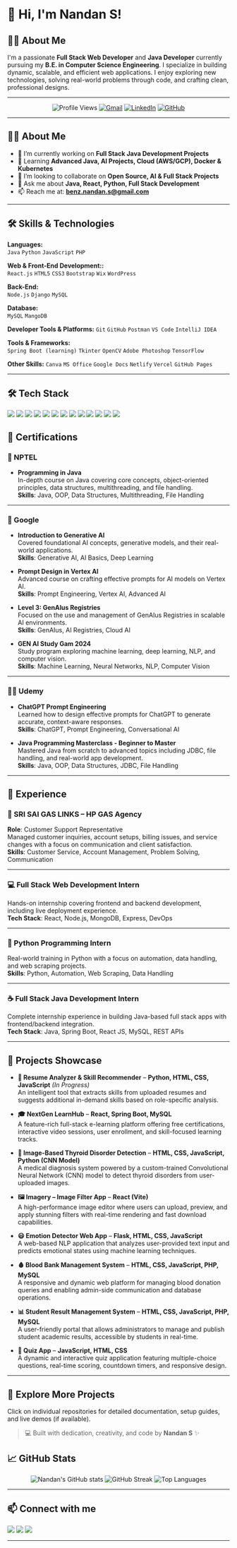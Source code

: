 <!-- Profile Header -->
# 👋 Hi, I'm Nandan S!

## 👨‍💻 About Me  
I'm a passionate **Full Stack Web Developer** and **Java Developer** currently pursuing my **B.E. in Computer Science Engineering**. I specialize in building dynamic, scalable, and efficient web applications. I enjoy exploring new technologies, solving real-world problems through code, and crafting clean, professional designs.


---

<!-- Profile Views & Connect -->
<p align="center">
  <img src="https://komarev.com/ghpvc/?username=NandanS&label=Profile%20views&color=0e75b6&style=flat" alt="Profile Views" />
  <a href="mailto:benz.nandan.s@gmail.com"><img src="https://img.shields.io/badge/Gmail-D14836?style=for-the-badge&logo=gmail&logoColor=white" alt="Gmail"/></a>
  <a href="https://linkedin.com/in/nandansiddappa"><img src="https://img.shields.io/badge/LinkedIn-0A66C2?style=for-the-badge&logo=linkedin&logoColor=white" alt="LinkedIn"/></a>
  <a href="https://github.com/NANDAN-S-GMIT/"><img src="https://img.shields.io/github/followers/NandanS?label=Follow&style=social" alt="GitHub"/></a>
</p>

---

## 🧑‍💻 About Me

- 🔭 I’m currently working on **Full Stack Java Development Projects**
- 🌱 Learning **Advanced Java, AI Projects, Cloud (AWS/GCP), Docker & Kubernetes**
- 👯 I’m looking to collaborate on **Open Source, AI & Full Stack Projects**
- 💬 Ask me about **Java, React, Python, Full Stack Development**
- 📫 Reach me at: **benz.nandan.s@gmail.com**

---


## 🛠️ Skills & Technologies  

**Languages:**  
`Java` `Python` `JavaScript` `PHP`  

**Web & Front-End Development::**  
`React.js` `HTML5` `CSS3` `Bootstrap` `Wix` `WordPress`  

**Back-End:**  
`Node.js` `Django` `MySQL`  

**Database:**  
`MySQL` `MangoDB` 

**Developer Tools & Platforms:**
`Git` `GitHub` `Postman` `VS Code` `IntelliJ IDEA`

**Tools & Frameworks:**  
`Spring Boot (learning)` `Tkinter` `OpenCV`  `Adobe Photoshop` `TensorFlow`

**Other Skills:**
`Canva` `MS Office` `Google Docs` `Netlify` `Vercel` `GitHub Pages`

---

## 🛠️ Tech Stack
<p align="left">
  

  <img src="https://img.shields.io/badge/Android-3DDC84?style=for-the-badge&logo=android&logoColor=white" />
  <img src="https://img.shields.io/badge/CSS3-1572B6?style=for-the-badge&logo=css3&logoColor=white" />
  <img src="https://img.shields.io/badge/Git-F05032?style=for-the-badge&logo=git&logoColor=white" />
  <img src="https://img.shields.io/badge/HTML5-E34F26?style=for-the-badge&logo=html5&logoColor=white"/>
  <img src="https://img.shields.io/badge/Java-007396?style=for-the-badge&logo=java&logoColor=white"/>
  <img src="https://img.shields.io/badge/JavaScript-F7DF1E?style=for-the-badge&logo=javascript&logoColor=black"/>
  <img src="https://img.shields.io/badge/MongoDB-47A248?style=for-the-badge&logo=mongodb&logoColor=white"/>
  <img src="https://img.shields.io/badge/MySQL-4479A1?style=for-the-badge&logo=mysql&logoColor=white"/>
  <img src="https://img.shields.io/badge/Node.js-339933?style=for-the-badge&logo=node.js&logoColor=white"/>
  <img src="https://img.shields.io/badge/Postman-FF6C37?style=for-the-badge&logo=postman&logoColor=white"/>
  <img src="https://img.shields.io/badge/Python-3776AB?style=for-the-badge&logo=python&logoColor=white"/>
  <img src="https://img.shields.io/badge/React-61DAFB?style=for-the-badge&logo=react&logoColor=black"/>
  <img src="https://img.shields.io/badge/Spring-6DB33F?style=for-the-badge&logo=spring&logoColor=white"/>
</p>

## 🏅 Certifications

### 📘 NPTEL
- **Programming in Java**  
  In-depth course on Java covering core concepts, object-oriented principles, data structures, multithreading, and file handling.  
  **Skills**: Java, OOP, Data Structures, Multithreading, File Handling

---

### 🧠 Google
- **Introduction to Generative AI**  
  Covered foundational AI concepts, generative models, and their real-world applications.  
  **Skills**: Generative AI, AI Basics, Deep Learning

- **Prompt Design in Vertex AI**  
  Advanced course on crafting effective prompts for AI models on Vertex AI.  
  **Skills**: Prompt Engineering, Vertex AI, Advanced AI

- **Level 3: GenAIus Registries**  
  Focused on the use and management of GenAIus Registries in scalable AI environments.  
  **Skills**: GenAIus, AI Registries, Cloud AI

- **GEN AI Study Gam 2024**  
  Study program exploring machine learning, deep learning, NLP, and computer vision.  
  **Skills**: Machine Learning, Neural Networks, NLP, Computer Vision

---

### 🧑‍🏫 Udemy
- **ChatGPT Prompt Engineering**  
  Learned how to design effective prompts for ChatGPT to generate accurate, context-aware responses.  
  **Skills**: ChatGPT, Prompt Engineering, Conversational AI

- **Java Programming Masterclass - Beginner to Master**  
  Mastered Java from scratch to advanced topics including JDBC, file handling, and real-world app development.  
  **Skills**: Java, OOP, Data Structures, JDBC, File Handling

---

## 💼 Experience

### 🧾 SRI SAI GAS LINKS – HP GAS Agency  
**Role**: Customer Support Representative  
Managed customer inquiries, account setups, billing issues, and service changes with a focus on communication and client satisfaction.  
**Skills**: Customer Service, Account Management, Problem Solving, Communication

---

### 💻 Full Stack Web Development Intern  
Hands-on internship covering frontend and backend development, including live deployment experience.  
**Tech Stack**: React, Node.js, MongoDB, Express, DevOps

---

### 🐍 Python Programming Intern  
Real-world training in Python with a focus on automation, data handling, and web scraping projects.  
**Skills**: Python, Automation, Web Scraping, Data Handling

---

### ☕ Full Stack Java Development Intern  
Complete internship experience in building Java-based full stack apps with frontend/backend integration.  
**Tech Stack**: Java, Spring Boot, React JS, MySQL, REST APIs

---

## 🚀 Projects Showcase

- **📄 Resume Analyzer & Skill Recommender** – **Python, HTML, CSS, JavaScript** *(In Progress)*  
  An intelligent tool that extracts skills from uploaded resumes and suggests additional in-demand skills based on role-specific analysis.

- **🎓 NextGen LearnHub** – **React, Spring Boot, MySQL**  
  A feature-rich full-stack e-learning platform offering free certifications, interactive video sessions, user enrollment, and skill-focused learning tracks.

- **🧠 Image-Based Thyroid Disorder Detection** – **HTML, CSS, JavaScript, Python (CNN Model)**  
  A medical diagnosis system powered by a custom-trained Convolutional Neural Network (CNN) model to detect thyroid disorders from user-uploaded images.

- **🖼️ Imagery – Image Filter App** – **React (Vite)**  
  A high-performance image editor where users can upload, preview, and apply stunning filters with real-time rendering and fast download capabilities.

- **😃 Emotion Detector Web App** – **Flask, HTML, CSS, JavaScript**  
  A web-based NLP application that analyzes user-provided text input and predicts emotional states using machine learning techniques.

- **🩸 Blood Bank Management System** – **HTML, CSS, JavaScript, PHP, MySQL**  
  A responsive and dynamic web platform for managing blood donation queries and enabling admin-side communication and database operations.

- **📊 Student Result Management System** – **HTML, CSS, JavaScript, PHP, MySQL**  
  A user-friendly portal that allows administrators to manage and publish student academic results, accessible by students in real-time.

- **📝 Quiz App** – **JavaScript, HTML, CSS**  
  A dynamic and interactive quiz application featuring multiple-choice questions, real-time scoring, countdown timers, and responsive design.

---

## 🌟 Explore More Projects
Click on individual repositories for detailed documentation, setup guides, and live demos (if available).  
> 💻 Built with dedication, creativity, and code by **Nandan S** ✨

## 📈 GitHub Stats

<p align="center">
  <img src="https://github-readme-stats.vercel.app/api?username=NANDAN-S-GMIT&show_icons=true&theme=radical" alt="Nandan's GitHub stats"/>

  <img src="https://github-readme-streak-stats.herokuapp.com/?user=NANDAN-S-GMIT&theme=radical" alt="GitHub Streak"/>
 
  <img src="https://github-readme-stats.vercel.app/api/top-langs/?username=NANDAN-S-GMIT&layout=compact&theme=radical" alt="Top Languages"/>
</p>

---

## 📫 Connect with me

<p align="left">
  <a href="mailto:benz.nandan.s@gmail.com"><img src="https://img.shields.io/badge/Gmail-D14836?style=for-the-badge&logo=gmail&logoColor=white"/></a>
  <a href="https://linkedin.com/in/nandansiddappa"><img src="https://img.shields.io/badge/LinkedIn-0A66C2?style=for-the-badge&logo=linkedin&logoColor=white"/></a>
  <a href="https://github.com/NANDAN-S-GMIT"><img src="https://img.shields.io/badge/GitHub-181717?style=for-the-badge&logo=github&logoColor=white"/></a>
</p>

---
